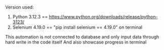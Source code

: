 Version used:
1. Python 3.12.3 == https://www.python.org/downloads/release/python-3123/
2. Selenium 4.19.0 == "pip install selenium == 4.19.0" on terminal

This automation is not connected to database and only input data through hard write in the code itself
And also showcase progress in terminal
